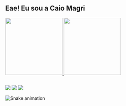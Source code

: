 ## Eae! Eu sou a Caio Magri

 <div>
  <a href="https://github.com/kaiomagri">
  <img height="180em" src="https://github-readme-stats.vercel.app/api?username=kaiomagri&show_icons=true&theme=vue-dark&include_all_commits=true&count_private=true"/>
  <img height="180em" src="https://github-readme-stats.vercel.app/api/top-langs/?username=kaiomagri&layout=compact&langs_count=7&theme=vue-dark"/>
</div>
  
  ##
 
<div> 
  <a href="https://instagram.com/_caiomagri" target="_blank"><img src="https://img.shields.io/badge/-Instagram-%23E4405F?style=for-the-badge&logo=instagram&logoColor=white" target="_blank"></a>
  <a href = "mailto:kaioeduardofm@gmail.com"><img src="https://img.shields.io/badge/-Gmail-%23333?style=for-the-badge&logo=gmail&logoColor=white" target="_blank"></a>
  <a href="https://www.linkedin.com/in/caio-magri-318a42a1/" target="_blank"><img src="https://img.shields.io/badge/-LinkedIn-%230077B5?style=for-the-badge&logo=linkedin&logoColor=white" target="_blank"></a> 
 
  ![Snake animation](https://github.com/kaiomagri/kaiomagri/blob/output/github-contribution-grid-snake.svg)
 
</div>
